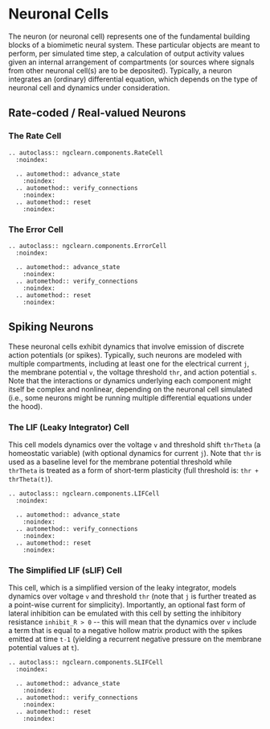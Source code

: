 # Neuronal Cells

The neuron (or neuronal cell) represents one of the fundamental building blocks
of a biomimetic neural system. These particular objects are meant to perform,
per simulated time step, a calculation of output activity values given an
internal arrangement of compartments (or sources where signals from other
neuronal cell(s) are to be deposited). Typically, a neuron integrates an
(ordinary) differential equation, which depends on the type of neuronal
cell and dynamics under consideration.

## Rate-coded / Real-valued Neurons

### The Rate Cell

```{eval-rst}
.. autoclass:: ngclearn.components.RateCell
  :noindex:

  .. automethod:: advance_state
    :noindex:
  .. automethod:: verify_connections
    :noindex:
  .. automethod:: reset
    :noindex:
```

### The Error Cell

```{eval-rst}
.. autoclass:: ngclearn.components.ErrorCell
  :noindex:

  .. automethod:: advance_state
    :noindex:
  .. automethod:: verify_connections
    :noindex:
  .. automethod:: reset
    :noindex:
```

## Spiking Neurons

These neuronal cells exhibit dynamics that involve emission of discrete action
potentials (or spikes). Typically, such neurons are modeled with multiple
compartments, including at least one for the electrical current `j`, the
membrane potential `v`, the voltage threshold `thr`, and action potential `s`.
Note that the interactions or dynamics underlying each component might itself
be complex and nonlinear, depending on the neuronal cell simulated (i.e., some
neurons might be running multiple differential equations under the hood).

### The LIF (Leaky Integrator) Cell

This cell models dynamics over the voltage `v` and threshold shift `thrTheta`
(a homeostatic variable) (with optional dynamics for current `j`). Note that
`thr` is used as a baseline level for the membrane potential threshold while
`thrTheta`  is treated as a form of short-term plasticity (full threshold
is: `thr + thrTheta(t)`).

```{eval-rst}
.. autoclass:: ngclearn.components.LIFCell
  :noindex:

  .. automethod:: advance_state
    :noindex:
  .. automethod:: verify_connections
    :noindex:
  .. automethod:: reset
    :noindex:
```

### The Simplified LIF (sLIF) Cell

This cell, which is a simplified version of the leaky integrator, models dynamics
over voltage `v` and threshold `thr` (note that `j` is further treated as a
point-wise current for simplicity). Importantly, an optional fast form of
lateral inhibition can be emulated with this cell by setting the inhibitory
resistance `inhibit_R > 0` -- this will mean that the dynamics over `v` include
a term that is equal to a negative hollow matrix product with the spikes
emitted at time `t-1` (yielding a recurrent negative pressure on the membrane
potential values at `t`).

```{eval-rst}
.. autoclass:: ngclearn.components.SLIFCell
  :noindex:

  .. automethod:: advance_state
    :noindex:
  .. automethod:: verify_connections
    :noindex:
  .. automethod:: reset
    :noindex:
```
